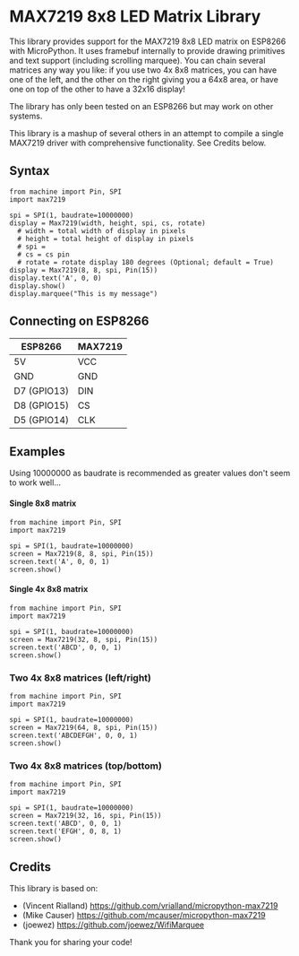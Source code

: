 # MAX7219 8x8 LED Matrix Library
This library provides support for the MAX7219 8x8 LED matrix on ESP8266 with MicroPython. It uses framebuf internally to provide drawing primitives and text support (including scrolling marquee). You can chain several matrices any way you like: if you use two 4x 8x8 matrices, you can have one of the left, and the other on the right giving you a 64x8 area, or have one on top of the other to have a 32x16 display!

The library has only been tested on an ESP8266 but may work on other systems.

This library is a mashup of several others in an attempt to compile a single MAX7219 driver with comprehensive functionality.   See Credits below.

## Syntax
```
from machine import Pin, SPI
import max7219

spi = SPI(1, baudrate=10000000)
display = Max7219(width, height, spi, cs, rotate)
  # width = total width of display in pixels
  # height = total height of display in pixels
  # spi = 
  # cs = cs pin
  # rotate = rotate display 180 degrees (Optional; default = True) 
display = Max7219(8, 8, spi, Pin(15))
display.text('A', 0, 0)
display.show()
display.marquee("This is my message")
```

## Connecting on ESP8266

ESP8266 | MAX7219
--- | ---
5V | VCC
GND | GND
D7 (GPIO13) | DIN
D8 (GPIO15) | CS
D5 (GPIO14) | CLK

## Examples
Using 10000000 as baudrate is recommended as greater values don't seem to work well...

#### Single 8x8 matrix
```
from machine import Pin, SPI
import max7219

spi = SPI(1, baudrate=10000000)
screen = Max7219(8, 8, spi, Pin(15))
screen.text('A', 0, 0, 1)
screen.show()
```

#### Single 4x 8x8 matrix
```
from machine import Pin, SPI
import max7219

spi = SPI(1, baudrate=10000000)
screen = Max7219(32, 8, spi, Pin(15))
screen.text('ABCD', 0, 0, 1)
screen.show()
```

### Two 4x 8x8 matrices (left/right)
```
from machine import Pin, SPI
import max7219

spi = SPI(1, baudrate=10000000)
screen = Max7219(64, 8, spi, Pin(15))
screen.text('ABCDEFGH', 0, 0, 1)
screen.show()
```

### Two 4x 8x8 matrices (top/bottom)
```
from machine import Pin, SPI
import max7219

spi = SPI(1, baudrate=10000000)
screen = Max7219(32, 16, spi, Pin(15))
screen.text('ABCD', 0, 0, 1)
screen.text('EFGH', 0, 8, 1)
screen.show()
```
## Credits
This library is based on:
* (Vincent Rialland) https://github.com/vrialland/micropython-max7219
* (Mike Causer) https://github.com/mcauser/micropython-max7219
* (joewez) https://github.com/joewez/WifiMarquee

Thank you for sharing your code!